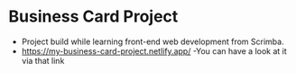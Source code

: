# Business Card Project
- Project build while learning front-end web development from Scrimba.
- https://my-business-card-project.netlify.app/
-You can have a look at it via that link

